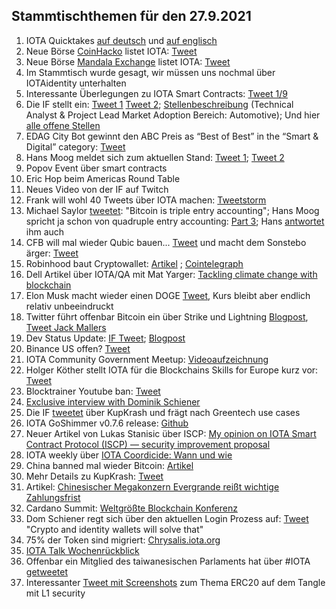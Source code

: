 ## Stammtischthemen für den 27.9.2021

1. IOTA Quicktakes [auf deutsch](https://www.youtube.com/watch?v=89i6sHzTnA8) und [auf englisch](https://www.youtube.com/watch?v=JMnHzcftEBQ)
2. Neue Börse [CoinHacko](https://www.coinhako.com/users/sign_in) listet IOTA: [Tweet](https://twitter.com/coinhako/status/1439884653721047043?s=19)
3. Neue Börse [Mandala Exchange](https://trade.mandala.exchange/en/trade/basic/IOTA_BTC) listet IOTA: [Tweet](https://twitter.com/MandalaEx/status/1440112938677903360?s=20)
4. Im Stammtisch wurde gesagt, wir müssen uns nochmal über IOTAidentity unterhalten
5. Interessante Überlegungen zu IOTA Smart Contracts: [Tweet 1/9](https://twitter.com/Rob_Daykin/status/1440023393043193860?s=20)
6. Die IF stellt ein: [Tweet 1](https://twitter.com/iota/status/1440285029628665869?s=20) [Tweet 2](https://twitter.com/iota/status/1440949254554624000?s=20); [Stellenbeschreibung](https://iota.bamboohr.com/jobs/view.php?id=169&source=aWQ9NA%3D%3D) (Technical Analyst & Project Lead Market Adoption Bereich: Automotive); Und hier [alle offene Stellen](https://iota.bamboohr.com/jobs/)
7. EDAG City Bot gewinnt den ABC Preis as “Best of Best” in the “Smart & Digital” category: [Tweet](https://twitter.com/EDAGGroup/status/1440317403108282368?s=20)
8. Hans Moog meldet sich zum aktuellen Stand: [Tweet 1](https://twitter.com/hus_qy/status/1440264643721662480?s=20); [Tweet 2](https://twitter.com/hus_qy/status/1440264702160818181?s=20)
9. Popov Event über smart contracts
10. Eric Hop beim Americas Round Table
11. Neues Video von der IF auf Twitch
12. Frank will wohl 40 Tweets über IOTA machen: [Tweetstorm](https://twitter.com/2779530283Mi/status/1440241364084477954?s=20)
13. Michael Saylor [tweetet](https://twitter.com/michael_saylor/status/1440661794884763648?s=20): "Bitcoin is triple entry accounting"; Hans Moog spricht ja schon von quadruple entry accounting: [Part 3](https://husqy.medium.com/the-trust-machine-part3-quadruple-entry-accounting-6da022f5e832); Hans [antwortet](https://twitter.com/hus_qy/status/1440695139307974659?s=19) ihm auch
14. CFB will mal wieder Qubic bauen... [Tweet](https://twitter.com/c___f___b/status/1440420940752379916?s=19) und macht dem Sonstebo ärger: [Tweet](https://twitter.com/c___f___b/status/1440928388559089666?s=20) 
15. Robinhood baut Cryptowallet: [Artikel](https://cryptobriefing.com/robinhood-to-launch-crypto-wallet-in-2022/) ; [Cointelegraph](https://cointelegraph.com/news/robinhood-confirms-crypto-wallet-feature-on-app-starting-in-october) 
16. Dell Artikel über IOTA/QA mit Mat Yarger: [Tackling climate change with blockchain](https://www.delltechnologies.com/en-us/perspectives/tackling-climate-change-with-blockchain/) 
17. Elon Musk macht wieder einen DOGE [Tweet](https://twitter.com/elonmusk/status/1440780474662543370?s=20), Kurs bleibt aber endlich relativ unbeeindruckt
18. Twitter führt offenbar Bitcoin ein über Strike und Lightning [Blogpost](https://blog.twitter.com/en_us/topics/product/2021/bringing-tips-to-everyone), [Tweet Jack Mallers](https://twitter.com/jackmallers/status/1441089090628177933?s=19) 
19. Dev Status Update: [IF Tweet](https://twitter.com/iota/status/1441045102789529600?s=19); [Blogpost](https://blog.iota.org/dev-status-update-september-2021/amp/?__twitter_impression=true) 
20. Binance US offen? [Tweet](https://twitter.com/ewmjcc/status/1441077559320399874?s=19) 
21. IOTA Community Government Meetup: [Videoaufzeichnung](https://youtu.be/z8JgMD_6K0Y) 
22. Holger Köther stellt IOTA für die Blockchains Skills for Europe kurz vor: [Tweet](https://twitter.com/CHAISE_EU/status/1441015207741038593?s=19) 
23. Blocktrainer Youtube ban: [Tweet](https://twitter.com/blocktrainer/status/1441106762610868231?s=19) 
24. [Exclusive interview with Dominik Schiener](https://coinful.net/exclusive-interview-with-dominik-schiener-co-founder-of-iota/) 
25. Die IF [tweetet](https://twitter.com/iota/status/1441009743699513350?s=19) über KupKrash und frägt nach Greentech use cases 
26. IOTA GoShimmer v0.7.6 release: [Github](https://github.com/iotaledger/goshimmer/releases/tag/v0.7.6) 
29. Neuer Artikel von Lukas Stanisic über ISCP: [My opinion on IOTA Smart Contract Protocol (ISCP) — security improvement proposal
](https://luka99.medium.com/my-opinion-on-iota-smart-contract-protocol-iscp-security-improvement-proposal-c6ca3ca3df23) 
30. IOTA weekly über [IOTA Coordicide: Wann und wie](https://youtu.be/jcp9H3y_DOY) 
31. China banned mal wieder Bitcoin: [Artikel](https://www.deraktionaer.de/artikel/maerkte-forex-zinsen/breaking-alles-illegal-china-hammer-bringt-bitcoin-co-unter-druck-20237803.html) 
32. Mehr Details zu KupKrash: [Tweet](https://twitter.com/io_terry/status/1441551998323773442?s=19) 
33. Artikel: [Chinesischer Megakonzern Evergrande reißt wichtige Zahlungsfrist](https://www.spiegel.de/wirtschaft/unternehmen/evergrande-chinesischer-mega-immobilien-konzern-reisst-wichtige-zahlungsfrist-a-339e08aa-cc3e-48f4-ae46-fdb948d652b6-amp?__twitter_impression=true) 
34. Cardano Summit: [Weltgrößte Blockchain Konferenz](https://de.beincrypto.com/cardano-summit-weltgroesste-gruene-blockchain-kuendigt-grosses-community-event-an/?utm_source=telegram&utm_medium=social) 
35. Dom Schiener regt sich über den aktuellen Login Prozess auf: [Tweet](https://twitter.com/DomSchiener/status/1441810467647803393?s=19) "Crypto and identity wallets will solve that" 
36. 75% der Token sind migriert: [Chrysalis.iota.org](https://chrysalis.iota.org/status) 
37. [IOTA Talk Wochenrückblick](https://www.iota-talk.com/index.php?article-amp/122-wochenr%C3%BCckblick-vom-19-bis-25-september-2021/&article%2F122-wochenr%C3%BCckblick-vom-19-bis-25-september-2021%2F=&__twitter_impression=true) 
38. Offenbar ein Mitglied des taiwanesischen Parlaments hat über #IOTA [getweetet](https://twitter.com/augama/status/1441930165987147779?s=19) 
39. Interessanter [Tweet mit Screenshots](https://twitter.com/Vrom14286662/status/1442353672361545728?s=19) zum Thema ERC20 auf dem Tangle mit L1 security 
